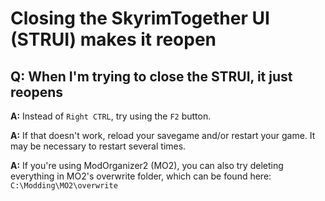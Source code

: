 # Closing the SkyrimTogether UI (STRUI) makes it reopen

## Q: When I'm trying to close the STRUI, it just reopens

**A:** Instead of `Right CTRL`, try using the `F2` button.

**A:** If that doesn't work, reload your savegame and/or restart your game. It may be necessary to restart several times.

**A:** If you're using ModOrganizer2 (MO2), you can also try deleting everything in MO2's overwrite folder, which can be found here:\
`C:\Modding\MO2\overwrite`
